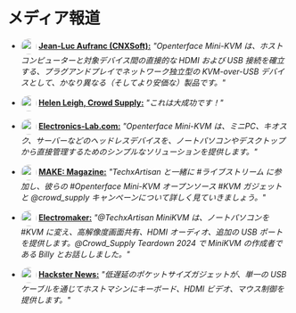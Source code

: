 # メディア報道

- <a href="https://www.cnx-software.com/"><img src="https://www.cnx-software.com/wp-content/uploads/2021/04/cropped-CNX-Software-Square-Logo-Light-Grey-100x100.png.webp" alt="" width="28" style="border-radius: 50%; vertical-align: middle;" onerror="this.style.display='none'"></a> **[Jean-Luc Aufranc (CNXSoft):](https://www.cnx-software.com/2024/05/09/openterface-mini-kvm-affordable-kvm-over-usb-device/)** *"Openterface Mini-KVM は、ホストコンピューターと対象デバイス間の直接的な HDMI および USB 接続を確立する、プラグアンドプレイでネットワーク独立型の KVM-over-USB デバイスとして、かなり異なる（そしてより安価な）製品です。"*

- <a href="https://www.crowdsupply.com/"><img src="https://assets.openterface.com/images/trademark/crowd-supply.svg" alt="" width="28" style="border-radius: 50%; vertical-align: middle;" onerror="this.style.display='none'"></a> **[Helen Leigh, Crowd Supply:](https://x.com/TechxArtisan/status/1800563644046188896)** *"これは大成功です！"*

- <a href="https://www.electronics-lab.com/"><img src="https://pbs.twimg.com/profile_images/1721615885071261696/kpS5kOzE_200x200.jpg" alt="" width="28" style="border-radius: 50%; vertical-align: middle;" onerror="this.style.display='none'"></a> **[Electronics-Lab.com:](https://www.electronics-lab.com/experience-effortless-device-control-with-openterface-mini-kvm/)** *"Openterface Mini-KVM は、ミニPC、キオスク、サーバーなどのヘッドレスデバイスを、ノートパソコンやデスクトップから直接管理するためのシンプルなソリューションを提供します。"*

- <a href="https://makezine.com/"><img src="https://pbs.twimg.com/profile_images/783080298665775108/LESsgngz_200x200.jpg" alt="" width="28" style="border-radius: 50%; vertical-align: middle;" onerror="this.style.display='none'"></a> **[MAKE: Magazine:](https://www.youtube.com/watch?v=lwitzvmxsgc)** *"TechxArtisan と一緒に #ライブストリーム に参加し、彼らの #Openterface Mini-KVM オープンソース #KVM ガジェットと @crowd_supply キャンペーンについて詳しく見ていきましょう。"*

- <a href="https://www.electromaker.io/"><img src="https://pbs.twimg.com/profile_images/1722628898222174208/vWPr2Av5_200x200.jpg" alt="" width="28" style="border-radius: 50%; vertical-align: middle;" onerror="this.style.display='none'"></a> **[Electromaker:](https://www.electromaker.io/project/view/openterface-mini-kvm-portable-kvm-over-usb?srsltid=AfmBOorLBpyuDUbfmEG_xvOr4CPNl49p_Y7sM_qaxXe-l46pxonZL7TW)** *"@TechxArtisan MiniKVM は、ノートパソコンを #KVM に変え、高解像度画面共有、HDMI オーディオ、追加の USB ポートを提供します。@Crowd_Supply Teardown 2024 で MiniKVM の作成者である Billy とお話ししました。"*

- <a href="https://www.hackster.io/"><img src="https://pbs.twimg.com/profile_images/1637085399511179266/wR1jSJJ5_200x200.jpg" alt="" width="28" style="border-radius: 50%; vertical-align: middle;" onerror="this.style.display='none'"></a> **[Hackster News:](https://www.hackster.io/news/techxartisan-s-openterface-mini-kvm-promises-an-open-source-approach-to-handling-headless-systems-5b81d9b7a451)** *"低遅延のポケットサイズガジェットが、単一の USB ケーブルを通じてホストマシンにキーボード、HDMI ビデオ、マウス制御を提供します。"*
